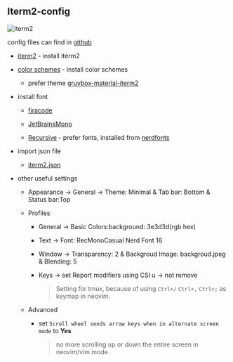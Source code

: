 ## Iterm2-config

<img src="https://cdn.jsdelivr.net/gh/dev24hrs/blog-img/blog/202405061712703.png" alt="iterm2" />

config files can find in [github](https://github.com/dev24hrs/dotfiles/tree/main/iterm2)

- [iterm2](https://iterm2.com/) - install iterm2

- [color schemes](https://github.com/mbadolato/iTerm2-Color-Schemes) - install color schemes

    - prefer theme [gruvbox-material-iterm2](https://github.com/AmmarCodes/gruvbox-material-iterm2)

- install font

    - [firacode](https://github.com/tonsky/FiraCode)
    - [JetBrainsMono](https://github.com/JetBrains/JetBrainsMono)

    - [Recursive](https://www.recursive.design/) - prefer fonts, installed from [nerdfonts](https://www.nerdfonts.com/font-downloads)

- import json file

    - [iterm2.json](https://github.com/dev24hrs/dotfiles/blob/main/iterm2/iterm2.json)

- other useful settings

    - Appearance -> General -> Theme: Minimal & Tab bar: Bottom & Status bar:Top

    - Profiles

        - General -> Basic Colors:background: 3e3d3d(rgb hex)

        - Text -> Font: RecMonoCasual Nerd Font 16

        - Window -> Transparency: 2 & Backgroud Image: backgroud.jpeg & Blending: 5

        - Keys -> set Report modifiers using CSI u -> not remove

            > Setting for tmux, because of using `Ctrl+/` `Ctrl+,` `Ctrl+;` as keymap in neovim.

    - Advanced

        - set `Scroll wheel sends arrow keys when in alternate screen mode` to **Yes**

            > no more scrolling up or down the entire screen in neovim/vim mode.
